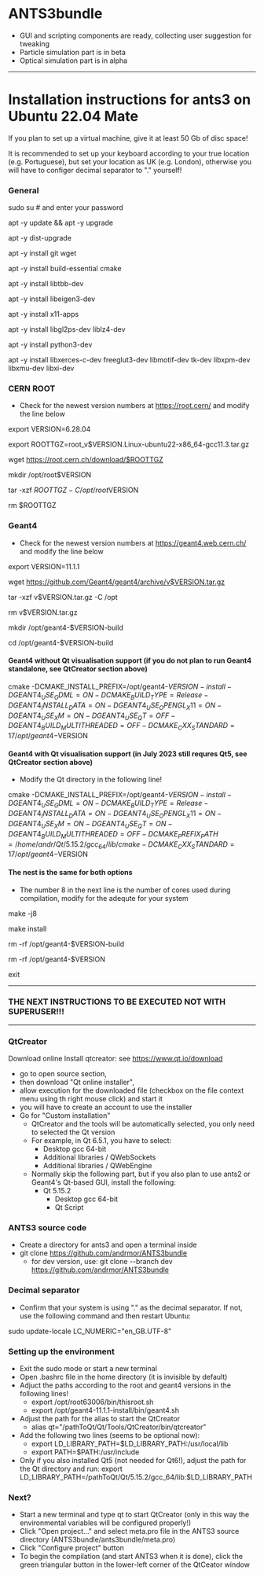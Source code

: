 # ANTS3bundle

* GUI and scripting components are ready, collecting user suggestion for tweaking
* Particle simulation part is in beta
* Optical simulation part is in alpha

---

# Installation instructions for ants3 on Ubuntu 22.04 Mate

If you plan to set up a virtual machine, give it at least 50 Gb of disc space!

It is recommended to set up your keyboard according to your true location (e.g. Portuguese), but set your location as UK (e.g. London), otherwise you will have to configer decimal separator to "." yourself!

### General

sudo su      # and enter your password

apt -y update && apt -y upgrade

apt -y dist-upgrade

apt -y install git wget

apt -y install build-essential cmake

apt -y install libtbb-dev

apt -y install libeigen3-dev

apt -y install x11-apps

apt -y install libgl2ps-dev liblz4-dev

apt -y install python3-dev

apt -y install libxerces-c-dev freeglut3-dev libmotif-dev tk-dev libxpm-dev libxmu-dev libxi-dev

### CERN ROOT

* Check for the newest version numbers at https://root.cern/ and modify the line below

export VERSION=6.28.04

export ROOTTGZ=root_v$VERSION.Linux-ubuntu22-x86_64-gcc11.3.tar.gz

wget https://root.cern.ch/download/$ROOTTGZ

mkdir /opt/root$VERSION

tar -xzf $ROOTTGZ -C /opt/root$VERSION

rm $ROOTTGZ

### Geant4

* Check for the newest version numbers at https://geant4.web.cern.ch/ and modify the line below

export VERSION=11.1.1

wget https://github.com/Geant4/geant4/archive/v$VERSION.tar.gz

tar -xzf v$VERSION.tar.gz -C /opt

rm v$VERSION.tar.gz

mkdir /opt/geant4-$VERSION-build

cd /opt/geant4-$VERSION-build

#### Geant4 without Qt visualisation support (if you do not plan to run Geant4 standalone, see QtCreator section above)

cmake -DCMAKE_INSTALL_PREFIX=/opt/geant4-$VERSION-install -DGEANT4_USE_GDML=ON -DCMAKE_BUILD_TYPE=Release -DGEANT4_INSTALL_DATA=ON -DGEANT4_USE_OPENGL_X11=ON -DGEANT4_USE_XM=ON -DGEANT4_USE_QT=OFF -DGEANT4_BUILD_MULTITHREADED=OFF -DCMAKE_CXX_STANDARD=17 /opt/geant4-$VERSION

#### Geant4 with Qt visualisation support (in July 2023 still requres Qt5, see QtCreator section above)

* Modify the Qt directory in the following line!

cmake -DCMAKE_INSTALL_PREFIX=/opt/geant4-$VERSION-install -DGEANT4_USE_GDML=ON -DCMAKE_BUILD_TYPE=Release -DGEANT4_INSTALL_DATA=ON -DGEANT4_USE_OPENGL_X11=ON -DGEANT4_USE_XM=ON -DGEANT4_USE_QT=ON -DGEANT4_BUILD_MULTITHREADED=OFF -DCMAKE_PREFIX_PATH=/home/andr/Qt/5.15.2/gcc_64/lib/cmake -DCMAKE_CXX_STANDARD=17 /opt/geant4-$VERSION

#### The nest is the same for both options
* The number 8 in the next line is the number of cores used during compilation, modify for the adequte for your system

make -j8           

make install

rm -rf /opt/geant4-$VERSION-build

rm -rf /opt/geant4-$VERSION

exit

---
### THE NEXT INSTRUCTIONS TO BE EXECUTED NOT WITH SUPERUSER!!!
---
### QtCreator

Download online Install qtcreator: see https://www.qt.io/download

* go to open source section, 
* then download "Qt online installer",
* allow execution for the downloaded file (checkbox on the file context menu using th right mouse click) and start it
* you will have to create an account to use the installer
* Go for "Custom installation"
    * QtCreator and the tools will be automatically selected, you only need to selected the Qt version
    * For example, in Qt 6.5.1, you have to select:
      * Desktop gcc 64-bit
      * Additional libraries / QWebSockets
      * Additional libraries / QWebEngine
    * Normally skip the following part, but if you also plan to use ants2 or Geant4's Qt-based GUI, install the following:
        * Qt 5.15.2
           * Desktop gcc 64-bit
           * Qt Script

### ANTS3 source code
* Create a directory for ants3 and open a terminal inside
* git clone https://github.com/andrmor/ANTS3bundle
   * for dev version, use: git clone --branch dev https://github.com/andrmor/ANTS3bundle
 
### Decimal separator

* Confirm that your system is using "." as the decimal separator. If not, use the following command and then restart Ubuntu:

sudo update-locale LC_NUMERIC="en_GB.UTF-8"

### Setting up the environment

* Exit the sudo mode or start a new terminal
* Open .bashrc file in the home directory (it is invisible by default)
* Adjuct the paths according to the root and geant4 versions in the following lines!
   * export /opt/root63006/bin/thisroot.sh
   * export /opt/geant4-11.1.1-install/bin/geant4.sh
* Adjust the path for the alias to start the QtCreator
   * alias qt="/pathToQt/Qt/Tools/QtCreator/bin/qtcreator"
* Add the following two lines (seems to be optional now):
   * export LD_LIBRARY_PATH=\$LD_LIBRARY_PATH:/usr/local/lib
   * export PATH=\$PATH:/usr/include
* Only if you also installed Qt5 (not needed for Qt6!), adjust the path for the Qt directory and run:
   export LD_LIBRARY_PATH=/pathToQt/Qt/5.15.2/gcc_64/lib:\$LD_LIBRARY_PATH

### Next?

* Start a new terminal and type qt to start QtCreator (only in this way the environmental variables will be configured properly!)
* Click "Open project..." and select meta.pro file in the ANTS3 source directory (ANTS3bundle/ants3bundle/meta.pro)
* Click "Configure project" button
* To begin the compilation (and start ANTS3 when it is done), click the green triangular button in the lower-left corner of the QtCeator window
